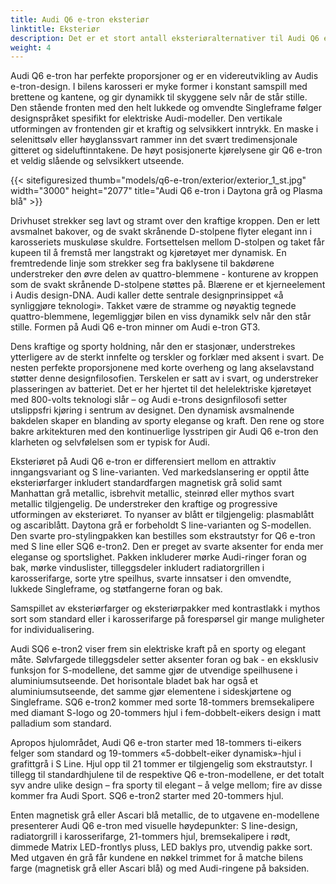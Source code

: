 ```yaml
---
title: Audi Q6 e-tron eksteriør
linktitle: Eksteriør
description: Det er et stort antall eksteriøralternativer til Audi Q6 e-tron. Lakkfarger, karosseriformer, hjul, lakkstiler, forskjellig optikk, farge på grillen, speiltyper og mange flere alternativer som gjør det mulig å bestille bilen etter dine preferanser.
weight: 4
---
```

<!-- markdownlint-disable MD033 -->
Audi Q6 e-tron har perfekte proporsjoner og er en videreutvikling av Audis e-tron-design. I bilens karosseri er myke former i konstant samspill med brettene og kantene, og gir dynamikk til skyggene selv når de står stille. Den stående fronten med den helt lukkede og omvendte Singleframe følger designspråket spesifikt for elektriske Audi-modeller. Den vertikale utformingen av frontenden gir et kraftig og selvsikkert inntrykk. En maske i selenittsølv eller høyglanssvart rammer inn det svært tredimensjonale gitteret og sideluftinntakene. De høyt posisjonerte kjørelysene gir Q6 e-tron et veldig slående og selvsikkert utseende.

{{< sitefiguresized thumb="models/q6-e-tron/exterior/exterior_1_st.jpg" width="3000" height="2077" title="Audi Q6 e-tron i Daytona grå og Plasma blå" >}}

Drivhuset strekker seg lavt og stramt over den kraftige kroppen. Den er lett avsmalnet bakover, og de svakt skrånende D-stolpene flyter elegant inn i karosseriets muskuløse skuldre. Fortsettelsen mellom D-stolpen og taket får kupeen til å fremstå mer langstrakt og kjøretøyet mer dynamisk. En fremtredende linje som strekker seg fra baklysene til bakdørene understreker den øvre delen av quattro-blemmene - konturene av kroppen som de svakt skrånende D-stolpene støttes på. Blærene er et kjerneelement i Audis design-DNA. Audi kaller dette sentrale designprinsippet «å synliggjøre teknologi». Takket være de stramme og nøyaktig tegnede quattro-blemmene, legemliggjør bilen en viss dynamikk selv når den står stille. Formen på Audi Q6 e-tron minner om Audi e-tron GT3.

Dens kraftige og sporty holdning, når den er stasjonær, understrekes ytterligere av de sterkt innfelte og terskler og forklær med aksent i svart. De nesten perfekte proporsjonene med korte overheng og lang akselavstand støtter denne designfilosofien. Terskelen er satt av i svart, og understreker plasseringen av batteriet. Det er her hjertet til det helelektriske kjøretøyet med 800-volts teknologi slår – og Audi e-trons designfilosofi setter utslippsfri kjøring i sentrum av designet. Den dynamisk avsmalnende bakdelen skaper en blanding av sporty eleganse og kraft. Den rene og store bakre arkitekturen med den kontinuerlige lysstripen gir Audi Q6 e-tron den klarheten og selvfølelsen som er typisk for Audi.

Eksteriøret på Audi Q6 e-tron er differensiert mellom en attraktiv inngangsvariant og S line-varianten. Ved markedslansering er opptil åtte eksteriørfarger inkludert standardfargen magnetisk grå solid samt Manhattan grå metallic, isbrehvit metallic, steinrød eller mythos svart metallic tilgjengelig. De understreker den kraftige og progressive utformingen av eksteriøret. To nyanser av blått er tilgjengelig: plasmablått og ascariblått. Daytona grå er forbeholdt S line-varianten og S-modellen. Den svarte pro-stylingpakken kan bestilles som ekstrautstyr for Q6 e-tron med S line eller SQ6 e-tron2. Den er preget av svarte aksenter for enda mer eleganse og sportslighet. Pakken inkluderer mørke Audi-ringer foran og bak, mørke vinduslister, tilleggsdeler inkludert radiatorgrillen i karosserifarge, sorte ytre speilhus, svarte innsatser i den omvendte, lukkede Singleframe, og støtfangerne foran og bak.

Samspillet av eksteriørfarger og eksteriørpakker med kontrastlakk i mythos sort som standard eller i karosserifarge på forespørsel gir mange muligheter for individualisering.

Audi SQ6 e-tron2 viser frem sin elektriske kraft på en sporty og elegant måte. Sølvfargede tilleggsdeler setter aksenter foran og bak - en eksklusiv funksjon for S-modellene, det samme gjør de utvendige speilhusene i aluminiumsutseende. Det horisontale bladet bak har også et aluminiumsutseende, det samme gjør elementene i sideskjørtene og Singleframe. SQ6 e-tron2 kommer med sorte 18-tommers bremsekalipere med diamant S-logo og 20-tommers hjul i fem-dobbelt-eikers design i matt palladium som standard.

Apropos hjulområdet, Audi Q6 e-tron starter med 18-tommers ti-eikers felger som standard og 19-tommers «5-dobbelt-eiker dynamisk»-hjul i grafittgrå i S Line. Hjul opp til 21 tommer er tilgjengelig som ekstrautstyr. I tillegg til standardhjulene til de respektive Q6 e-tron-modellene, er det totalt syv andre ulike design – fra sporty til elegant – å velge mellom; fire av disse kommer fra Audi Sport. SQ6 e-tron2 starter med 20-tommers hjul.

Enten magnetisk grå eller Ascari blå metallic, de to utgavene en-modellene presenterer Audi Q6 e-tron med visuelle høydepunkter: S line-design, radiatorgrill i karosserifarge, 21-tommers hjul, bremsekalipere i rødt, dimmede Matrix LED-frontlys pluss, LED baklys pro, utvendig pakke sort. Med utgaven én grå får kundene en nøkkel trimmet for å matche bilens farge (magnetisk grå eller Ascari blå) og med Audi-ringene på baksiden.